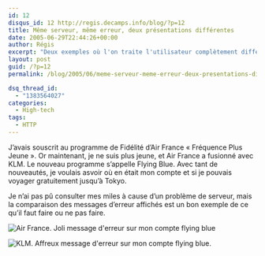```yaml
---
id: 12
disqus_id: 12 http://regis.decamps.info/blog/?p=12
title: Même serveur, même erreur, deux présentations différentes
date: 2005-06-29T22:44:26+00:00
author: Régis
excerpt: "Deux exemples où l'on traite l'utilisateur complètement différemment."
layout: post
guid: /?p=12
permalink: /blog/2005/06/meme-serveur-meme-erreur-deux-presentations-differentes/

dsq_thread_id:
  - "1383564027"
categories:
  - High-tech
tags:
  - HTTP
---
```

J’avais souscrit au programme de Fidélité d’Air France « Fréquence Plus Jeune ». Or maintenant, je ne suis plus jeune, et Air France a fusionné avec KLM. Le nouveau programme s’appelle Flying Blue. Avec tant de nouveautés, je voulais asvoir où en était mon compte et si je pouvais voyager gratuitement jusqu’à Tokyo.

Je n’ai pas pû consulter mes miles à cause d’un problème de serveur, mais la comparaison des messages d’erreur affichés est un bon exemple de ce qu’il faut faire ou ne pas faire.

![Air France. Joli message d'erreur sur mon compte flying blue](http://photos1.blogger.com/blogger/5983/1226/1600/airfrance_flyingblue_releve1.jpg)

![KLM. Affreux message d'erreur sur mon compte flying blue.](http://photos1.blogger.com/blogger/5983/1226/1600/klm_flyingblue_releve.jpg)
